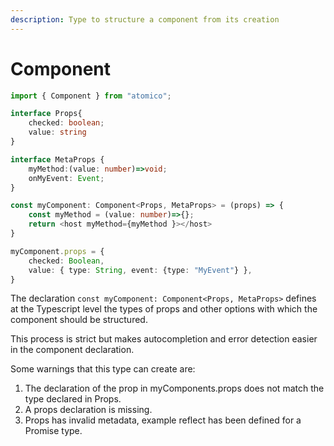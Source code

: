 ```yaml
---
description: Type to structure a component from its creation
---
```


# Component

```typescript
import { Component } from "atomico";

interface Props{
    checked: boolean;
    value: string
}

interface MetaProps {
    myMethod:(value: number)=>void;
    onMyEvent: Event;
}

const myComponent: Component<Props, MetaProps> = (props) => {
    const myMethod = (value: number)=>{};
    return <host myMethod={myMethod }></host>
}

myComponent.props = {
    checked: Boolean,
    value: { type: String, event: {type: "MyEvent"} },
}
```

The declaration `const myComponent: Component<Props, MetaProps>` defines at the Typescript level the types of props and other options with which the component should be structured.&#x20;

This process is strict but makes autocompletion and error detection easier in the component declaration.

Some warnings that this type can create are:

1. The declaration of the prop in myComponents.props does not match the type declared in Props.
2. A props declaration is missing.
3. Props has invalid metadata, example reflect has been defined for a Promise type.
